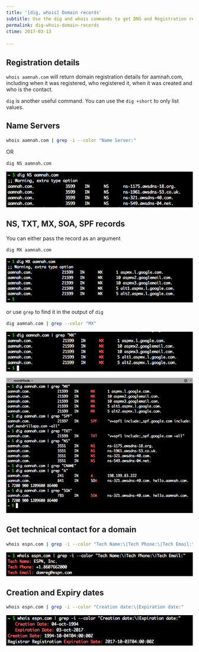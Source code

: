 ```yaml
---
title: '[dig, whois] Domain records'
subtitle: Use the dig and whois commands to get DNS and Registration records of any domain
permalink: dig-whois-domain-records
ctime: 2017-03-13

---
```


## Registration details

`whois aamnah.com` will return domain registration details for aamnah.com, including when it was registered, who registered it, when it was created and who is the contact.

`dig` is another useful command. You can use the `dig +short` to only list values.

## Name Servers

```bash
whois aamnah.com | grep -i --color "Name Server:"
```

OR

```bash
dig NS aamnah.com
```

![cmd-dig-ns](/assets/img/cmd-dig-ns.png)

## NS, TXT, MX, SOA, SPF records
You can either pass the record as an argument

```bash
dig MX aamnah.com
```

![dig MX aamnah.com](/assets/img/cmd-dig-mx-2.png)

or use `grep` to find it in the output of `dig`

```bash
dig aamnah.com | grep --color "MX"
```

![cmd-dig-mx](/assets/img/cmd-dig-mx.png)

![cmd-dig.png](/assets/img/cmd-dig.png)

## Get technical contact for a domain

```bash
whois espn.com | grep -i --color "Tech Name:\|Tech Phone:\|Tech Email:"
```

![cmd-whois-2](/assets/img/cmd-whois-2.png)


## Creation and Expiry dates

```bash
whois espn.com | grep -i --color "Creation date:\|Expiration date:"
```
    
![cmd-whois](/assets/img/cmd-whois.png)